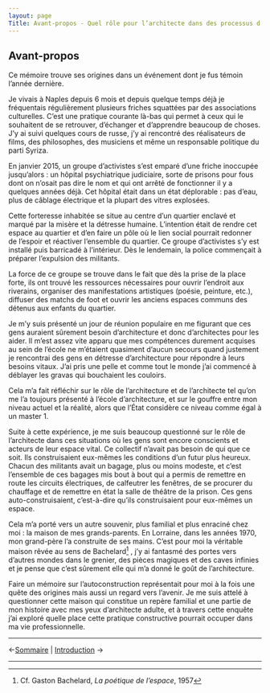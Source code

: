 ```yaml
---
layout: page
Title: Avant-propos - Quel rôle pour l’architecte dans des processus d’autoconstruction ?
---
```

## Avant-propos

Ce mémoire trouve ses origines dans un événement dont je fus témoin l’année dernière.

Je vivais à Naples depuis 6 mois et depuis quelque temps déjà je fréquentais régulièrement plusieurs friches squattées par des associations culturelles. C’est une pratique courante là-bas qui permet à ceux qui le souhaitent de se retrouver, d’échanger et d’apprendre beaucoup de choses. J’y ai suivi quelques cours de russe, j’y ai rencontré des réalisateurs de films, des philosophes, des musiciens et même un responsable politique du parti Syriza.

En janvier 2015, un groupe d’activistes s’est emparé d’une friche inoccupée jusqu’alors : un hôpital psychiatrique judiciaire, sorte de prisons pour fous dont on n’osait pas dire le nom et qui ont arrêté de fonctionner il y a quelques années déjà. Cet hôpital était dans un état déplorable : pas d’eau, plus de câblage électrique et la plupart des vitres explosées.

Cette forteresse inhabitée se situe au centre d’un quartier enclavé et marqué par la misère et la détresse humaine. L’intention était de rendre cet espace au quartier et d’en faire un pôle où le lien social pourrait redonner de l’espoir et réactiver l’ensemble du quartier. Ce groupe d’activistes s’y est installé puis barricadé à l’intérieur. Dès le lendemain, la police commençait à préparer l’expulsion des militants.

La force de ce groupe se trouve dans le fait que dès la prise de la place forte, ils ont trouvé les ressources nécessaires pour ouvrir l’endroit aux riverains, organiser des manifestations artistiques (poésie, peinture, etc.), diffuser des matchs de foot et ouvrir les anciens espaces communs des détenus aux enfants du quartier.

Je m’y suis présenté un jour de réunion populaire en me figurant que ces gens auraient sûrement besoin d’architecture et donc d’architectes pour les aider. Il m’est assez vite apparu que mes compétences durement acquises au sein de l’école ne m’étaient quasiment d’aucun secours quand justement je rencontrai des gens en détresse d’architecture pour répondre à leurs besoins vitaux. J’ai pris une pelle et comme tout le monde j’ai commencé à déblayer les gravas qui bouchaient les couloirs.

Cela m’a fait réfléchir sur le rôle de l’architecture et de l’architecte tel qu’on me l’a toujours présenté à l’école d’architecture, et sur le gouffre entre mon niveau actuel et la réalité, alors que l’État considère ce niveau comme égal à un master 1.

Suite à cette expérience, je me suis beaucoup questionné sur le rôle de l’architecte dans ces situations où les gens sont encore conscients et acteurs de leur espace vital. Ce collectif n’avait pas besoin de qui que ce soit. Ils construisaient eux-mêmes les conditions d’un futur plus heureux. Chacun des militants avait un bagage, plus ou moins modeste, et c’est l’ensemble de ces bagages mis bout à bout qui a permis de remettre en route les circuits électriques, de calfeutrer les fenêtres, de se procurer du chauffage et de remettre en état la salle de théâtre de la prison. Ces gens auto-construisaient, c’est-à-dire qu’ils construisaient pour eux-mêmes un espace.

Cela m’a porté vers un autre souvenir, plus familial et plus enraciné chez moi : la maison de mes grands-parents. En Lorraine, dans les années 1970, mon grand-père l’a construite de ses mains. C’est pour moi la véritable maison rêvée au sens de Bachelard[^Bachelard]
, j’y ai fantasmé des portes vers d’autres mondes dans le grenier, des pièces magiques et des caves infinies et je pense que c’est sûrement elle qui m’a donné le goût de l’architecture.

Faire un mémoire sur l’autoconstruction représentait pour moi à la fois une quête des origines mais aussi un regard vers l’avenir. Je me suis attelé à questionner cette maison qui constitue un repère familial et une partie de mon histoire avec mes yeux d’architecte adulte, et à travers cette enquête j’ai exploré quelle place cette pratique constructive pourrait occuper dans ma vie professionnelle.

[^bachelard]: Cf. Gaston Bachelard, *La poétique de l’espace*, 1957


---


<-[Sommaire](mémoire-0.0-sommaire) | [Introduction](mémoire.0.2-intro) ->


--- 